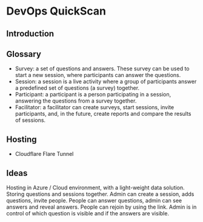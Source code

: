 # DevOps QuickScan

## Introduction

## Glossary

- Survey: a set of questions and answers. These survey can be used to start a new session, where participants can answer the questions.
- Session: a session is a live activity where a group of participants answer a predefined set of questions (a survey) together.
- Participant: a participant is a person participating in a session, answering the questions from a survey together.
- Facilitator: a facilitator can create surveys, start sessions, invite participants, and, in the future, create reports and compare the results of sessions.

## Hosting

- Cloudflare Flare Tunnel

## Ideas

Hosting in Azure / Cloud environment, with a light-weight data solution.
Storing questions and sessions together.
Admin can create a session, adds questions, invite people.
People can answer questions, admin can see answers and reveal answers.
People can rejoin by using the link.
Admin is in control of which question is visible and if the answers are visible.

